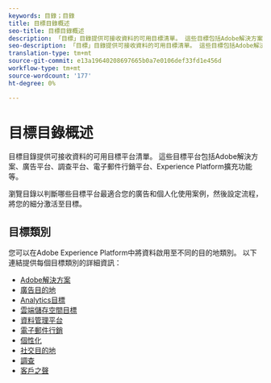 ```yaml
---
keywords: 目錄；目錄
title: 目標目錄概述
seo-title: 目標目錄概述
description: 「目標」目錄提供可接收資料的可用目標清單。 這些目標包括Adobe解決方案、廣告平台、調查平台、電子郵件行銷平台等。
seo-description: 「目標」目錄提供可接收資料的可用目標清單。 這些目標包括Adobe解決方案、廣告平台、調查平台、電子郵件行銷平台等。
translation-type: tm+mt
source-git-commit: e13a19640208697665b0a7e0106def33fd1e456d
workflow-type: tm+mt
source-wordcount: '177'
ht-degree: 0%

---
```



# 目標目錄概述

目標目錄提供可接收資料的可用目標平台清單。 這些目標平台包括Adobe解決方案、廣告平台、調查平台、電子郵件行銷平台、Experience Platform擴充功能等。

瀏覽目錄以判斷哪些目標平台最適合您的廣告和個人化使用案例，然後設定流程，將您的細分激活至目標。

## 目標類別

您可以在Adobe Experience Platform中將資料啟用至不同的目的地類別。 以下連結提供每個目標類別的詳細資訊：

- [Adobe解決方案](./adobe/overview.md)
- [廣告目的地](./advertising/overview.md)
- [Analytics目標](./analytics/overview.md)
- [雲端儲存空間目標](./cloud-storage/overview.md)
- [資料管理平台](./data-management/overview.md)
- [電子郵件行銷](./email-marketing/overview.md)
- [個性化](./personalization/overview.md)
- [社交目的地](./social/overview.md)
- [調查](./survey/overview.md)
- [客戶之聲](./voice/overview.md)
